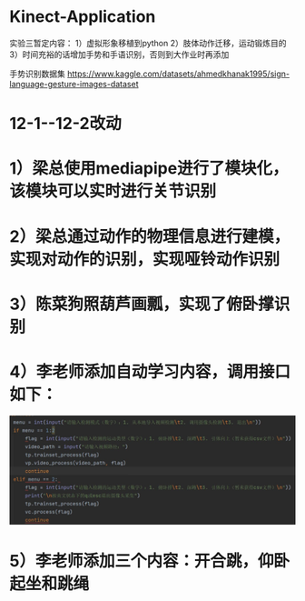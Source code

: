 # Kinect-Application

实验三暂定内容：
1）虚拟形象移植到python
2）肢体动作迁移，运动锻炼目的
3）时间充裕的话增加手势和手语识别，否则到大作业时再添加

手势识别数据集 https://www.kaggle.com/datasets/ahmedkhanak1995/sign-language-gesture-images-dataset

# 12-1--12-2改动

# 1）梁总使用mediapipe进行了模块化，该模块可以实时进行关节识别

# 2）梁总通过动作的物理信息进行建模，实现对动作的识别，实现哑铃动作识别

# 3）陈菜狗照葫芦画瓢，实现了俯卧撑识别

# 4）李老师添加自动学习内容，调用接口如下：

![1669990935469](image/README/1669990935469.jpg)

# 5）李老师添加三个内容：开合跳，仰卧起坐和跳绳
